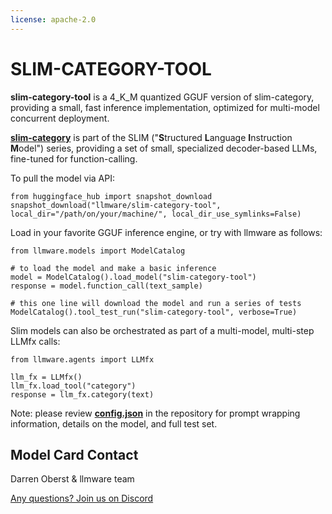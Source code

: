 ```yaml
---
license: apache-2.0
---
```


# SLIM-CATEGORY-TOOL

<!-- Provide a quick summary of what the model is/does. -->


**slim-category-tool** is a 4_K_M quantized GGUF version of slim-category, providing a small, fast inference implementation, optimized for multi-model concurrent deployment.  

[**slim-category**](https://huggingface.co/llmware/slim-category) is part of the SLIM ("**S**tructured **L**anguage **I**nstruction **M**odel") series, providing a set of small, specialized decoder-based LLMs, fine-tuned for function-calling.

To pull the model via API:  

    from huggingface_hub import snapshot_download           
    snapshot_download("llmware/slim-category-tool", local_dir="/path/on/your/machine/", local_dir_use_symlinks=False)  
    

Load in your favorite GGUF inference engine, or try with llmware as follows:

    from llmware.models import ModelCatalog  
    
    # to load the model and make a basic inference
    model = ModelCatalog().load_model("slim-category-tool")
    response = model.function_call(text_sample)  

    # this one line will download the model and run a series of tests
    ModelCatalog().tool_test_run("slim-category-tool", verbose=True)  


Slim models can also be orchestrated as part of a multi-model, multi-step LLMfx calls:

    from llmware.agents import LLMfx

    llm_fx = LLMfx()
    llm_fx.load_tool("category")
    response = llm_fx.category(text)  


Note: please review [**config.json**](https://huggingface.co/llmware/slim-category-tool/blob/main/config.json) in the repository for prompt wrapping information, details on the model, and full test set.  


## Model Card Contact

Darren Oberst & llmware team  

[Any questions? Join us on Discord](https://discord.gg/MhZn5Nc39h)
